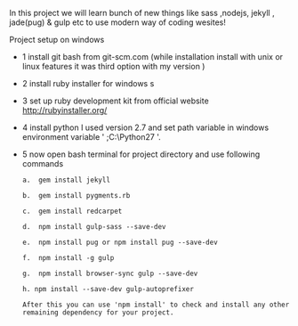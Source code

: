 
In this project we will learn bunch of new things like
sass ,nodejs, jekyll , jade(pug) & gulp etc to use modern way of coding wesites!

Project setup on windows

*	1 install git bash from git-scm.com (while installation install with unix or linux features it was third
option with my version )
*	2 install ruby installer for windows s
*	3 set up ruby development kit from official website http://rubyinstaller.org/
*	4 install python I used version 2.7 and set path variable in windows environment variable '
;C:\Python27 '.
*	5 now open bash terminal for project directory and use following commands

        a.	gem install jekyll

        b.	gem install pygments.rb

        c.	gem install redcarpet

        d.	npm install gulp-sass --save-dev

        e.	npm install pug or npm install pug --save-dev

        f.	npm install -g gulp

        g.	npm install browser-sync gulp --save-dev

        h. npm install --save-dev gulp-autoprefixer

        After this you can use 'npm install' to check and install any other remaining dependency for your project.
        
